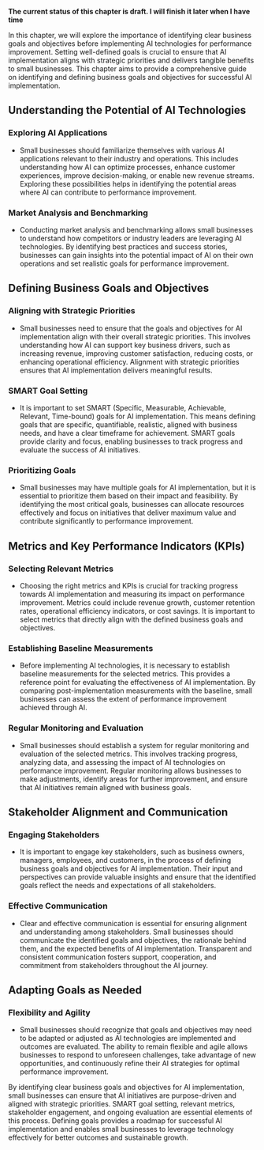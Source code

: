 **The current status of this chapter is draft. I will finish it later when I have time**

In this chapter, we will explore the importance of identifying clear business goals and objectives before implementing AI technologies for performance improvement. Setting well-defined goals is crucial to ensure that AI implementation aligns with strategic priorities and delivers tangible benefits to small businesses. This chapter aims to provide a comprehensive guide on identifying and defining business goals and objectives for successful AI implementation.

Understanding the Potential of AI Technologies
----------------------------------------------

### Exploring AI Applications

* Small businesses should familiarize themselves with various AI applications relevant to their industry and operations. This includes understanding how AI can optimize processes, enhance customer experiences, improve decision-making, or enable new revenue streams. Exploring these possibilities helps in identifying the potential areas where AI can contribute to performance improvement.

### Market Analysis and Benchmarking

* Conducting market analysis and benchmarking allows small businesses to understand how competitors or industry leaders are leveraging AI technologies. By identifying best practices and success stories, businesses can gain insights into the potential impact of AI on their own operations and set realistic goals for performance improvement.

Defining Business Goals and Objectives
--------------------------------------

### Aligning with Strategic Priorities

* Small businesses need to ensure that the goals and objectives for AI implementation align with their overall strategic priorities. This involves understanding how AI can support key business drivers, such as increasing revenue, improving customer satisfaction, reducing costs, or enhancing operational efficiency. Alignment with strategic priorities ensures that AI implementation delivers meaningful results.

### SMART Goal Setting

* It is important to set SMART (Specific, Measurable, Achievable, Relevant, Time-bound) goals for AI implementation. This means defining goals that are specific, quantifiable, realistic, aligned with business needs, and have a clear timeframe for achievement. SMART goals provide clarity and focus, enabling businesses to track progress and evaluate the success of AI initiatives.

### Prioritizing Goals

* Small businesses may have multiple goals for AI implementation, but it is essential to prioritize them based on their impact and feasibility. By identifying the most critical goals, businesses can allocate resources effectively and focus on initiatives that deliver maximum value and contribute significantly to performance improvement.

Metrics and Key Performance Indicators (KPIs)
---------------------------------------------

### Selecting Relevant Metrics

* Choosing the right metrics and KPIs is crucial for tracking progress towards AI implementation and measuring its impact on performance improvement. Metrics could include revenue growth, customer retention rates, operational efficiency indicators, or cost savings. It is important to select metrics that directly align with the defined business goals and objectives.

### Establishing Baseline Measurements

* Before implementing AI technologies, it is necessary to establish baseline measurements for the selected metrics. This provides a reference point for evaluating the effectiveness of AI implementation. By comparing post-implementation measurements with the baseline, small businesses can assess the extent of performance improvement achieved through AI.

### Regular Monitoring and Evaluation

* Small businesses should establish a system for regular monitoring and evaluation of the selected metrics. This involves tracking progress, analyzing data, and assessing the impact of AI technologies on performance improvement. Regular monitoring allows businesses to make adjustments, identify areas for further improvement, and ensure that AI initiatives remain aligned with business goals.

Stakeholder Alignment and Communication
---------------------------------------

### Engaging Stakeholders

* It is important to engage key stakeholders, such as business owners, managers, employees, and customers, in the process of defining business goals and objectives for AI implementation. Their input and perspectives can provide valuable insights and ensure that the identified goals reflect the needs and expectations of all stakeholders.

### Effective Communication

* Clear and effective communication is essential for ensuring alignment and understanding among stakeholders. Small businesses should communicate the identified goals and objectives, the rationale behind them, and the expected benefits of AI implementation. Transparent and consistent communication fosters support, cooperation, and commitment from stakeholders throughout the AI journey.

Adapting Goals as Needed
------------------------

### Flexibility and Agility

* Small businesses should recognize that goals and objectives may need to be adapted or adjusted as AI technologies are implemented and outcomes are evaluated. The ability to remain flexible and agile allows businesses to respond to unforeseen challenges, take advantage of new opportunities, and continuously refine their AI strategies for optimal performance improvement.

By identifying clear business goals and objectives for AI implementation, small businesses can ensure that AI initiatives are purpose-driven and aligned with strategic priorities. SMART goal setting, relevant metrics, stakeholder engagement, and ongoing evaluation are essential elements of this process. Defining goals provides a roadmap for successful AI implementation and enables small businesses to leverage technology effectively for better outcomes and sustainable growth.
